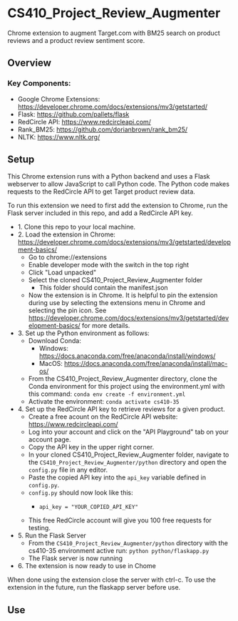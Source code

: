 # CS410_Project_Review_Augmenter

Chrome extension to augment Target.com with BM25 search on product reviews and a product review sentiment score.

## Overview



### Key Components:
* Google Chrome Extensions: https://developer.chrome.com/docs/extensions/mv3/getstarted/
* Flask: https://github.com/pallets/flask
* RedCircle API: https://www.redcircleapi.com/
* Rank_BM25: https://github.com/dorianbrown/rank_bm25/
* NLTK: https://www.nltk.org/


## Setup
This Chrome extension runs with a Python backend and uses a Flask webserver to allow JavaScript to call Python code. The Python code makes requests to the RedCircle API to get Target product review data.

To run this extension we need to first add the extension to Chrome, run the Flask server included in this repo, and add a RedCircle API key.

 * 1\. Clone this repo to your local machine.
 * 2\. Load the extension in Chrome: https://developer.chrome.com/docs/extensions/mv3/getstarted/development-basics/
   * Go to chrome://extensions
   * Enable developer mode with the switch in the top right
   * Click "Load unpacked"
   * Select the cloned CS410_Project_Review_Augmenter folder
     * This folder should contain the manifest.json
   * Now the extension is in Chrome. It is helpful to pin the extension during use by selecting the extensions menu in Chrome and selecting the pin icon. See https://developer.chrome.com/docs/extensions/mv3/getstarted/development-basics/ for more details.
 * 3\. Set up the Python environment as follows:
   * Download Conda:
     * Windows: https://docs.anaconda.com/free/anaconda/install/windows/
     * MacOS: https://docs.anaconda.com/free/anaconda/install/mac-os/
   * From the CS410_Project_Review_Augmenter directory, clone the Conda environment for this project using the environment.yml with this command: `conda env create -f environment.yml`
   * Activate the environment: `conda activate cs410-35`
 * 4\. Set up the RedCircle API key to retrieve reviews for a given product.
   * Create a free acount on the RedCircle API website: https://www.redcircleapi.com/
   * Log into your account and click on the "API Playground" tab on your account page.
   * Copy the API key in the upper right corner.
   * In your cloned CS410_Project_Review_Augmenter folder, navigate to the `CS410_Project_Review_Augmenter/python` directory and open the `config.py` file in any editor.
   * Paste the copied API key into the `api_key` variable defined in `config.py`.
   * `config.py` should now look like this:
     * ```
       api_key = "YOUR_COPIED_API_KEY"
       ```
   * This free RedCircle account will give you 100 free requests for testing.
 * 5\. Run the Flask Server
   * From the `CS410_Project_Review_Augmenter/python` directory with the cs410-35 environment active run: `python python/flaskapp.py`
   * The Flask server is now running
 * 6\. The extension is now ready to use in Chome

When done using the extension close the server with ctrl-c. To use the extension in the future, run the flaskapp server before use.

 ## Use
